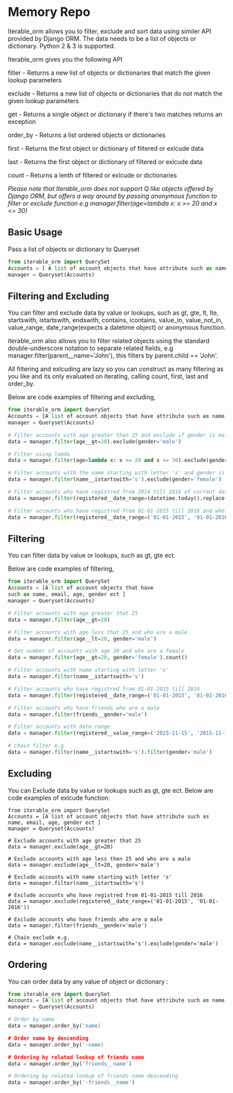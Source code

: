 # Memory Repo


Iterable_orm allows you to filter, exclude and sort data using similer API provided by Django ORM. The data needs to be a list of objects or dictionary. Python 2 & 3 is supported.

Iterable_orm gives you the following API

filter - Returns a new list of objects or dictionaries that match the given lookup parameters

exclude - Returns a new list of objects or dictionaries that do not match the given lookup parameters

get - Returns a single object or dictionary if there's two matches returns an exception 

order_by - Returns a list ordered objects or dictionaries

first - Returns the first object or dictionary of filtered or exlcude data

last - Returns the first object or dictionary of filtered or exlcude data

count - Returns a lenth of filtered or exlcude or dictionaries

*Please note that Iterable_orm does not support Q like objects offered by Django ORM, but offers a way around by passing anonymous function to filter or exclude function e.g manager.filter(age=lambda x: x >= 20 and x <= 30)*


## Basic Usage

Pass a list of objects or dictionary to Queryset

```python
from iterable_orm import QuerySet
Accounts = [ A list of account objects that have attribute such as name, email, age, gender ect ]
manager = Queryset(Accounts)
```

## Filtering and Excluding

You can filter and exclude data by value or lookups, such as gt, gte, lt, lte, startswith, istartswith, endswith, contains, icontains, value_in, value_not_in, value_range, date_range(expects a datetime object) or anonymous function.

iterable_orm also allows you to filter related objects using the standard double-underscore notation to separate related fields, e.g manager.filter(parent__name='John'), this filters by parent.child == 'John'.

All filtering and exlcuding are lazy so you can construct as many filtering as you like and its only evaluated on iterating, calling count, first, last and order_by. 

Below are code examples of filtering and excluding, 

```python
from iterable_orm import QuerySet
Accounts = [A list of account objects that have attribute such as name, email, age, gender ect ]
manager = Queryset(Accounts)

# Filter accounts with age greater than 25 and exclude if gender is male
data = manager.filter(age__gt=20).exclude(gender='male')

# Filter using lamda  
data = manager.filter(age=lambda x: x >= 20 and x <= 30).exclude(gender='male')

# Filter accounts with the name starting with letter 's' and gender is female
data = manager.filter(name__istartswith='s').exclude(gender='female')

# Filter accounts who have registred from 2014 till 2016 of current date and who are a female
data = manager.filter(registered__date_range=(datetime.today().replace(year=2014), datetime.today().replace(year=2016))).exclude(gender='female')

# Filter accounts who have registred from 01-01-2015 till 2016 and who are a female if date is string object
data = manager.filter(registered__date_range=('01-01-2015', '01-01-2016')).exclude(gender='female')
```




## Filtering

You can filter data by value or lookups, such as gt, gte ect.

Below are code examples of filtering, 

```python
from iterable_orm import QuerySet
Accounts = [A list of account objects that have 
such as name, email, age, gender ect ]
manager = Queryset(Accounts)

# Filter accounts with age greater that 25 
data = manager.filter(age__gt=20)

# Filter accounts with age less that 25 and who are a male
data = manager.filter(age__lt=20, gender='male')

# Get number of accounts with age 20 and who are a female
data = manager.filter(age__gt=20, gender='female').count()

# Filter accounts with name starting with letter 's'
data = manager.filter(name__istartswith='s')

# Filter accounts who have registred from 01-01-2015 till 2016
data = manager.filter(registered__date_range=('01-01-2015', '01-01-2016')) 

# Filter accounts who have friends who are a male
data = manager.filter(friends__gender='male')

# Filter accounts with date range
data = manager.filter(registered__value_range=('2015-11-15', '2015-11-16')

# chain filter e.g
data = manager.filter(name__istartswith='s').filter(gender='male')
```
      


## Excluding

You can Exclude data by value or lookups such as gt, gte ect.
Below are code examples of exlcude function:

```
from iterable_orm import QuerySet
Accounts = [A list of account objects that have attribute such as name, email, age, gender ect ]
manager = Queryset(Accounts)

# Exclude accounts with age greater that 25
data = manager.exclude(age__gt=20)

# Exclude accounts with age less then 25 and who are a male
data = manager.exclude(age__lt=20, gender='male')

# Exclude accounts with name starting with letter 's'
data = manager.filter(name__istartswith='s')

# Exclude accounts who have registred from 01-01-2015 till 2016
data = manager.exclude(registered__date_range=('01-01-2015', '01-01-2016'))

# Exclude accounts who have friends who are a male
data = manager.filter(friends__gender='male')

# Chain exclude e.g.
data = manager.exclude(name__istartswith='s').exclude(gender='male')
```



## Ordering

You can order data by any value of object or dictionary :

```python
from iterable_orm import QuerySet
Accounts = [A list of account objects that have attribute such as name, email, age, gender ect ]
manager = Queryset(Accounts)

# Order by name 
data = manager.order_by('name)

# Order name by descending
data = manager.order_by('-name)

# Ordering by related lookup of friends name
data = manager.order_by('friends__name')

# Ordering by related lookup of friends name descending
data = manager.order_by('-friends__name')
```





